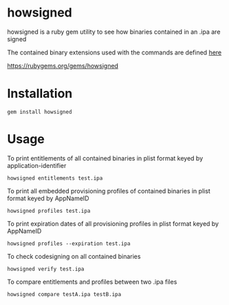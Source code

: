 # howsigned
howsigned is a ruby gem utility to see how binaries contained in an .ipa are signed

The contained binary extensions used with the commands are defined [here](https://github.etsycorp.com/mmacdougall/howsigned/blob/master/lib/contained_binaries_definition.rb) 

https://rubygems.org/gems/howsigned

# Installation
```gem install howsigned```

# Usage

To print entitlements of all contained binaries in plist format keyed by application-identifier

```howsigned entitlements test.ipa```

To print all embedded provisioning profiles of contained binaries in plist format keyed by AppNameID

```howsigned profiles test.ipa```

To print expiration dates of all provisioning profiles in plist format keyed by AppNameID

```howsigned profiles --expiration test.ipa```

To check codesigning on all contained binaries

```howsigned verify test.ipa```

To compare entitlements and profiles between two .ipa files

```howsigned compare testA.ipa testB.ipa```

